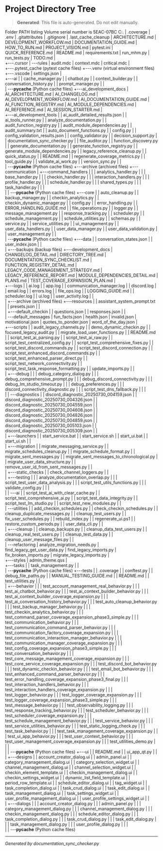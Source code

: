 # Project Directory Tree

> **Generated**: This file is auto-generated. Do not edit manually.

Folder PATH listing
Volume serial number is 5EAC-07BC
C:.
|   .coverage
|   .env
|   .gitattributes
|   .gitignore
|   .last_cache_cleanup
|   ARCHITECTURE.md
|   DEVELOPMENT_WORKFLOW.md
|   DOCUMENTATION_GUIDE.md
|   HOW_TO_RUN.md
|   PROJECT_VISION.md
|   pytest.ini
|   QUICK_REFERENCE.md
|   README.md
|   requirements.txt
|   run_mhm.py
|   run_tests.py
|   TODO.md
|   
+---.cursor
|   \---rules
|           audit.mdc
|           context.mdc
|           critical.mdc
|           
+---.pytest_cache
    (pytest cache files)
+---.venv
    (virtual environment files)
+---.vscode
|       settings.json
|       
+---ai
|   |   cache_manager.py
|   |   chatbot.py
|   |   context_builder.py
|   |   conversation_history.py
|   |   prompt_manager.py
|   |   
|   \---__pycache__
    (Python cache files)
+---ai_development_docs
|       AI_ARCHITECTURE.md
|       AI_CHANGELOG.md
|       AI_DEVELOPMENT_WORKFLOW.md
|       AI_DOCUMENTATION_GUIDE.md
|       AI_FUNCTION_REGISTRY.md
|       AI_MODULE_DEPENDENCIES.md
|       AI_REFERENCE.md
|       AI_SESSION_STARTER.md
|       
+---ai_development_tools
|   |   ai_audit_detailed_results.json
|   |   ai_tools_runner.py
|   |   analyze_documentation.py
|   |   audit_function_registry.py
|   |   audit_module_dependencies.py
|   |   audit_summary.txt
|   |   auto_document_functions.py
|   |   config.py
|   |   config_validation_results.json
|   |   config_validator.py
|   |   decision_support.py
|   |   documentation_sync_checker.py
|   |   file_auditor.py
|   |   function_discovery.py
|   |   generate_documentation.py
|   |   generate_function_registry.py
|   |   generate_module_dependencies.py
|   |   legacy_reference_cleanup.py
|   |   quick_status.py
|   |   README.md
|   |   regenerate_coverage_metrics.py
|   |   tool_guide.py
|   |   validate_ai_work.py
|   |   version_sync.py
|   |   
|   \---__pycache__
    (Python cache files)
+---archive
    (archived files)
+---communication
|   +---command_handlers
|   |   |   analytics_handler.py
|   |   |   base_handler.py
|   |   |   checkin_handler.py
|   |   |   interaction_handlers.py
|   |   |   profile_handler.py
|   |   |   schedule_handler.py
|   |   |   shared_types.py
|   |   |   task_handler.py
|   |   |   
|   |   \---__pycache__
    (Python cache files)
+---core
|   |   auto_cleanup.py
|   |   backup_manager.py
|   |   checkin_analytics.py
|   |   checkin_dynamic_manager.py
|   |   config.py
|   |   error_handling.py
|   |   ERROR_HANDLING_GUIDE.md
|   |   file_operations.py
|   |   logger.py
|   |   message_management.py
|   |   response_tracking.py
|   |   scheduler.py
|   |   schedule_management.py
|   |   schedule_utilities.py
|   |   schemas.py
|   |   service.py
|   |   service_utilities.py
|   |   ui_management.py
|   |   user_data_handlers.py
|   |   user_data_manager.py
|   |   user_data_validation.py
|   |   user_management.py
|   |   
|   \---__pycache__
    (Python cache files)
+---data
|   |   conversation_states.json
|   |   user_index.json
|   |   
|   +---backups
    (backup files)
+---development_docs
|       CHANGELOG_DETAIL.md
|       DIRECTORY_TREE.md
|       DOCUMENTATION_SYNC_CHECKLIST.md
|       FUNCTION_REGISTRY_DETAIL.md
|       LEGACY_CODE_MANAGEMENT_STRATEGY.md
|       LEGACY_REFERENCE_REPORT.md
|       MODULE_DEPENDENCIES_DETAIL.md
|       PLANS.md
|       TEST_COVERAGE_EXPANSION_PLAN.md
|       
+---logs
|   |   ai.log
|   |   app.log
|   |   communication_manager.log
|   |   discord.log
|   |   email.log
|   |   errors.log
|   |   file_ops.log
|   |   LOGGING_GUIDE.md
|   |   scheduler.log
|   |   ui.log
|   |   user_activity.log
|   |   
|   +---archive
    (archived files)
+---resources
|   |   assistant_system_prompt.txt
|   |   presets.json
|   |   
|   +---default_checkin
|   |       questions.json
|   |       responses.json
|   |       
|   \---default_messages
|           fun_facts.json
|           health.json
|           invalid.json
|           motivational.json
|           quotes_to_ponder.json
|           word_of_the_day.json
|           
+---scripts
|   |   audit_legacy_channels.py
|   |   demo_dynamic_checkin.py
|   |   focused_legacy_audit.py
|   |   migrate_load_user_functions.py
|   |   README.md
|   |   script_test_ai_parsing.py
|   |   script_test_ai_raw.py
|   |   script_test_centralized_config.py
|   |   script_test_comprehensive_fixes.py
|   |   script_test_discord_commands.py
|   |   script_test_discord_connection.py
|   |   script_test_enhanced_discord_commands.py
|   |   script_test_enhanced_parser_direct.py
|   |   script_test_network_connectivity.py
|   |   script_test_task_response_formatting.py
|   |   update_imports.py
|   |   
|   +---debug
|   |   |   debug_category_dialog.py
|   |   |   debug_comprehensive_prompt.py
|   |   |   debug_discord_connectivity.py
|   |   |   debug_lm_studio_timeout.py
|   |   |   debug_preferences.py
|   |   |   discord_connectivity_diagnostic.py
|   |   |   script_test_dns_fallback.py
|   |   |   
|   |   \---diagnostics
|   |           discord_diagnostic_20250730_004159.json
|   |           discord_diagnostic_20250730_004326.json
|   |           discord_diagnostic_20250730_004559.json
|   |           discord_diagnostic_20250730_004608.json
|   |           discord_diagnostic_20250730_004826.json
|   |           discord_diagnostic_20250730_004859.json
|   |           discord_diagnostic_20250730_005103.json
|   |           discord_diagnostic_20250730_005309.json
|   |           
|   +---launchers
|   |       start_service.bat
|   |       start_service.sh
|   |       start_ui.bat
|   |       start_ui.sh
|   |       
|   +---migration
|   |       migrate_messaging_service.py
|   |       migrate_schedules_cleanup.py
|   |       migrate_schedule_format.py
|   |       migrate_sent_messages.py
|   |       migrate_sent_messages_to_chronological.py
|   |       migrate_user_data_structure.py
|   |       remove_user_id_from_sent_messages.py
|   |       
|   +---static_checks
|   |       check_channel_loggers.py
|   |       
|   +---testing
|   |   |   analyze_documentation_overlap.py
|   |   |   script_test_user_data_analysis.py
|   |   |   script_test_utils_functions.py
|   |   |   validate_config.py
|   |   |   
|   |   \---ai
|   |           script_test_ai_with_clear_cache.py
|   |           script_test_comprehensive_ai.py
|   |           script_test_data_integrity.py
|   |           script_test_lm_studio.py
|   |           script_test_new_modules.py
|   |           
|   \---utilities
|       |   add_checkin_schedules.py
|       |   check_checkin_schedules.py
|       |   cleanup_duplicate_messages.py
|       |   cleanup_test_users.py
|       |   fix_user_schedules.py
|       |   rebuild_index.py
|       |   regenerate_ui.ps1
|       |   restore_custom_periods.py
|       |   user_data_cli.py
|       |   
|       +---cleanup
|       |       cleanup_backups.py
|       |       cleanup_data_test_users.py
|       |       cleanup_real_test_users.py
|       |       cleanup_test_data.py
|       |       cleanup_user_message_files.py
|       |       
|       \---refactoring
|               analyze_migration_needs.py
|               find_legacy_get_user_data.py
|               find_legacy_imports.py
|               fix_broken_imports.py
|               migrate_legacy_imports.py
|               
+---styles
|       admin_theme.qss
|       
+---tasks
|   |   task_management.py
|   |   
|   \---__pycache__
    (Python cache files)
+---tests
|   |   .coverage
|   |   conftest.py
|   |   debug_file_paths.py
|   |   MANUAL_TESTING_GUIDE.md
|   |   README.md
|   |   test_utilities.py
|   |   
|   +---behavior
|   |   |   test_account_management_real_behavior.py
|   |   |   test_ai_chatbot_behavior.py
|   |   |   test_ai_context_builder_behavior.py
|   |   |   test_ai_context_builder_coverage_expansion.py
|   |   |   test_ai_conversation_history_behavior.py
|   |   |   test_auto_cleanup_behavior.py
|   |   |   test_backup_manager_behavior.py
|   |   |   test_checkin_analytics_behavior.py
|   |   |   test_command_parser_coverage_expansion_phase3_simple.py
|   |   |   test_communication_behavior.py
|   |   |   test_communication_command_parser_behavior.py
|   |   |   test_communication_factory_coverage_expansion.py
|   |   |   test_communication_interaction_manager_behavior.py
|   |   |   test_communication_manager_coverage_expansion.py
|   |   |   test_config_coverage_expansion_phase3_simple.py
|   |   |   test_conversation_behavior.py
|   |   |   test_core_message_management_coverage_expansion.py
|   |   |   test_core_service_coverage_expansion.py
|   |   |   test_discord_bot_behavior.py
|   |   |   test_dynamic_checkin_behavior.py
|   |   |   test_email_bot_behavior.py
|   |   |   test_enhanced_command_parser_behavior.py
|   |   |   test_error_handling_coverage_expansion_phase3_final.py
|   |   |   test_interaction_handlers_behavior.py
|   |   |   test_interaction_handlers_coverage_expansion.py
|   |   |   test_logger_behavior.py
|   |   |   test_logger_coverage_expansion.py
|   |   |   test_logger_coverage_expansion_phase3_simple.py
|   |   |   test_message_behavior.py
|   |   |   test_observability_logging.py
|   |   |   test_response_tracking_behavior.py
|   |   |   test_scheduler_behavior.py
|   |   |   test_scheduler_coverage_expansion.py
|   |   |   test_schedule_management_behavior.py
|   |   |   test_service_behavior.py
|   |   |   test_service_utilities_behavior.py
|   |   |   test_static_logging_check.py
|   |   |   test_task_behavior.py
|   |   |   test_task_management_coverage_expansion.py
|   |   |   test_ui_app_behavior.py
|   |   |   test_user_context_behavior.py
|   |   |   test_user_management_coverage_expansion.py
|   |   |   test_utilities_demo.py
|   |   |   
|   |   \---__pycache__
    (Python cache files)
+---ui
|   |   README.md
|   |   ui_app_qt.py
|   |   
|   +---designs
|   |       account_creator_dialog.ui
|   |       admin_panel.ui
|   |       category_management_dialog.ui
|   |       category_selection_widget.ui
|   |       channel_management_dialog.ui
|   |       channel_selection_widget.ui
|   |       checkin_element_template.ui
|   |       checkin_management_dialog.ui
|   |       checkin_settings_widget.ui
|   |       dynamic_list_field_template.ui
|   |       period_row_template.ui
|   |       schedule_editor_dialog.ui
|   |       tag_widget.ui
|   |       task_completion_dialog.ui
|   |       task_crud_dialog.ui
|   |       task_edit_dialog.ui
|   |       task_management_dialog.ui
|   |       task_settings_widget.ui
|   |       user_profile_management_dialog.ui
|   |       user_profile_settings_widget.ui
|   |       
|   +---dialogs
|   |   |   account_creator_dialog.py
|   |   |   admin_panel.py
|   |   |   category_management_dialog.py
|   |   |   channel_management_dialog.py
|   |   |   checkin_management_dialog.py
|   |   |   schedule_editor_dialog.py
|   |   |   task_completion_dialog.py
|   |   |   task_crud_dialog.py
|   |   |   task_edit_dialog.py
|   |   |   task_management_dialog.py
|   |   |   user_profile_dialog.py
|   |   |   
|   |   \---__pycache__
    (Python cache files)

---

*Generated by documentation_sync_checker.py*